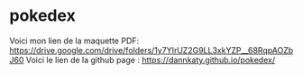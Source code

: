 # pokedex
Voici mon lien de la maquette PDF: https://drive.google.com/drive/folders/1y7YIrUZ2G9LL3xkYZP__68RqpAOZbJ60
Voici le lien de la github page : https://dannkaty.github.io/pokedex/
